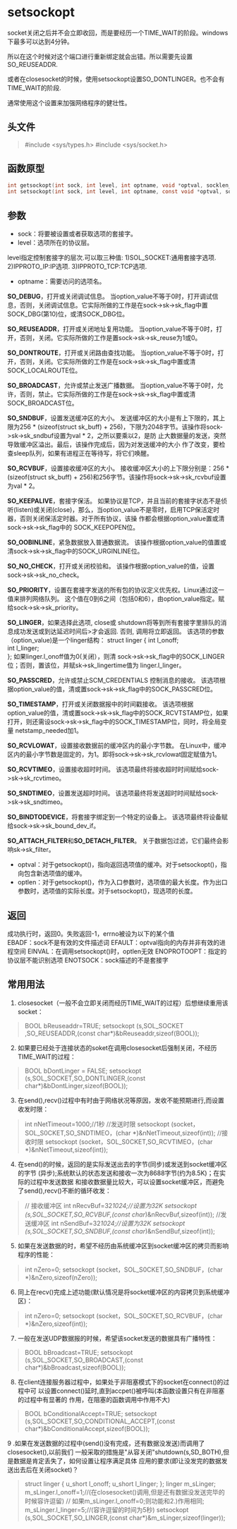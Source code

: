 # setsockopt

socket关闭之后并不会立即收回，而是要经历一个TIME_WAIT的阶段。windows下最多可以达到4分钟。

所以在这个时候对这个端口进行重新绑定就会出错。所以需要先设置 SO_REUSEADDR.

或者在closesocket的时候，使用setsockopt设置SO_DONTLINGER。也不会有TIME_WAIT的阶段.

通常使用这个设置来加强网络程序的健壮性。

## 头文件

> #include <sys/types.h>
> \#include <sys/socket.h>



## 函数原型

```c
int getsockopt(int sock, int level, int optname, void *optval, socklen_t *optlen);
int setsockopt(int sock, int level, int optname, const void *optval, socklen_t optlen);
```



## 参数 

* sock：将要被设置或者获取选项的套接字。
* level：选项所在的协议层。

level指定控制套接字的层次.可以取三种值:
1)SOL_SOCKET:通用套接字选项.
2)IPPROTO_IP:IP选项.
3)IPPROTO_TCP:TCP选项.　

* optname：需要访问的选项名。

**SO_DEBUG**，打开或关闭调试信息。
    当option_value不等于0时，打开调试信息，否则，关闭调试信息。它实际所做的工作是在sock->sk->sk_flag中置 SOCK_DBG(第10)位，或清SOCK_DBG位。

**SO_REUSEADDR**，打开或关闭地址复用功能。
    当option_value不等于0时，打开，否则，关闭。它实际所做的工作是置sock->sk->sk_reuse为1或0。

**SO_DONTROUTE**，打开或关闭路由查找功能。
    当option_value不等于0时，打开，否则，关闭。它实际所做的工作是在sock->sk->sk_flag中置或清SOCK_LOCALROUTE位。

**SO_BROADCAST**，允许或禁止发送广播数据。
    当option_value不等于0时，允许，否则，禁止。它实际所做的工作是在sock->sk->sk_flag中置或清SOCK_BROADCAST位。

 **SO_SNDBUF**，设置发送缓冲区的大小。
    发送缓冲区的大小是有上下限的，其上限为256 * (sizeof(struct sk_buff) + 256)，下限为2048字节。该操作将sock->sk->sk_sndbuf设置为val * 2，之所以要乘以2，是防
止大数据量的发送，突然导致缓冲区溢出。最后，该操作完成后，因为对发送缓冲的大小 作了改变，要检查sleep队列，如果有进程正在等待写，将它们唤醒。

 **SO_RCVBUF**，设置接收缓冲区的大小。
    接收缓冲区大小的上下限分别是：256 * (sizeof(struct sk_buff) + 256)和256字节。该操作将sock->sk->sk_rcvbuf设置为val * 2。

**SO_KEEPALIVE**，套接字保活。
    如果协议是TCP，并且当前的套接字状态不是侦听(listen)或关闭(close)，那么，当option_value不是零时，启用TCP保活定时 器，否则关闭保活定时器。对于所有协议，该操
作都会根据option_value置或清 sock->sk->sk_flag中的 SOCK_KEEPOPEN位。

**SO_OOBINLINE**，紧急数据放入普通数据流。
    该操作根据option_value的值置或清sock->sk->sk_flag中的SOCK_URGINLINE位。

**SO_NO_CHECK**，打开或关闭校验和。
    该操作根据option_value的值，设置sock->sk->sk_no_check。

**SO_PRIORITY**，设置在套接字发送的所有包的协议定义优先权。Linux通过这一值来排列网络队列。
    这个值在0到6之间（包括0和6），由option_value指定。赋给sock->sk->sk_priority。

**SO_LINGER**，如果选择此选项, close或 shutdown将等到所有套接字里排队的消息成功发送或到达延迟时间后>才会返回. 否则, 调用将立即返回。
    该选项的参数（option_value)是一个linger结构：
        struct linger {
            int   l_onoff;   
            int   l_linger;  
        };
如果linger.l_onoff值为0(关闭），则清 sock->sk->sk_flag中的SOCK_LINGER位；否则，置该位，并赋sk->sk_lingertime值为 linger.l_linger。

 **SO_PASSCRED**，允许或禁止SCM_CREDENTIALS 控制消息的接收。
    该选项根据option_value的值，清或置sock->sk->sk_flag中的SOCK_PASSCRED位。

**SO_TIMESTAMP**，打开或关闭数据报中的时间戳接收。
    该选项根据option_value的值，清或置sock->sk->sk_flag中的SOCK_RCVTSTAMP位，如果打开，则还需设sock->sk->sk_flag中的SOCK_TIMESTAMP位，同时，将全局变量
netstamp_needed加1。

 **SO_RCVLOWAT**，设置接收数据前的缓冲区内的最小字节数。
    在Linux中，缓冲区内的最小字节数是固定的，为1。即将sock->sk->sk_rcvlowat固定赋值为1。

**SO_RCVTIMEO**，设置接收超时时间。
    该选项最终将接收超时时间赋给sock->sk->sk_rcvtimeo。

**SO_SNDTIMEO**，设置发送超时时间。
    该选项最终将发送超时时间赋给sock->sk->sk_sndtimeo。

 **SO_BINDTODEVICE**，将套接字绑定到一个特定的设备上。
    该选项最终将设备赋给sock->sk->sk_bound_dev_if。

**SO_ATTACH_FILTER**和**SO_DETACH_FILTER**。
    关于数据包过滤，它们最终会影响sk->sk_filter。

* optval：对于getsockopt()，指向返回选项值的缓冲。对于setsockopt()，指向包含新选项值的缓冲。
* optlen：对于getsockopt()，作为入口参数时，选项值的最大长度。作为出口参数时，选项值的实际长度。对于setsockopt()，现选项的长度。



## 返回 


成功执行时，返回0。失败返回-1，errno被设为以下的某个值  
EBADF：sock不是有效的文件描述词
EFAULT：optval指向的内存并非有效的进程空间
EINVAL：在调用setsockopt()时，optlen无效
ENOPROTOOPT：指定的协议层不能识别选项
ENOTSOCK：sock描述的不是套接字



## 常用用法

1. closesocket（一般不会立即关闭而经历TIME_WAIT的过程）后想继续重用该socket：

  > BOOL bReuseaddr=TRUE;
  > setsockopt (s,SOL_SOCKET ,SO_REUSEADDR,(const char*)&bReuseaddr,sizeof(BOOL));


2. 如果要已经处于连接状态的soket在调用closesocket后强制关闭，不经历
  TIME_WAIT的过程：

  > BOOL bDontLinger = FALSE;
  > setsockopt (s,SOL_SOCKET,SO_DONTLINGER,(const char*)&bDontLinger,sizeof(BOOL));


3. 在send(),recv()过程中有时由于网络状况等原因，发收不能预期进行,而设置收发时限：

  > int nNetTimeout=1000;//1秒
  > //发送时限
  > setsockopt (socket，SOL_S0CKET,SO_SNDTIMEO，(char *)&nNetTimeout,sizeof(int));
  > //接收时限
  > setsockopt (socket，SOL_S0CKET,SO_RCVTIMEO，(char *)&nNetTimeout,sizeof(int));


4. 在send()的时候，返回的是实际发送出去的字节(同步)或发送到socket缓冲区的字节
  (异步);系统默认的状态发送和接收一次为8688字节(约为8.5K)；在实际的过程中发送数据
  和接收数据量比较大，可以设置socket缓冲区，而避免了send(),recv()不断的循环收发：

  > // 接收缓冲区
  > int nRecvBuf=32*1024;//设置为32K
  > setsockopt (s,SOL_SOCKET,SO_RCVBUF,(const char*)&nRecvBuf,sizeof(int));
  > //发送缓冲区
  > int nSendBuf=32*1024;//设置为32K
  > setsockopt (s,SOL_SOCKET,SO_SNDBUF,(const char*)&nSendBuf,sizeof(int));


5. 如果在发送数据的时，希望不经历由系统缓冲区到socket缓冲区的拷贝而影响
  程序的性能：

  > int nZero=0;
  > setsockopt (socket，SOL_S0CKET,SO_SNDBUF，(char *)&nZero,sizeof(nZero));


6. 同上在recv()完成上述功能(默认情况是将socket缓冲区的内容拷贝到系统缓冲区)：

  > int nZero=0;
  > setsockopt (socket，SOL_S0CKET,SO_RCVBUF，(char *)&nZero,sizeof(int));


7. 一般在发送UDP数据报的时候，希望该socket发送的数据具有广播特性：

  > BOOL bBroadcast=TRUE;
  > setsockopt (s,SOL_SOCKET,SO_BROADCAST,(const char*)&bBroadcast,sizeof(BOOL));


8. 在client连接服务器过程中，如果处于非阻塞模式下的socket在connect()的过程中可
  以设置connect()延时,直到accpet()被呼叫(本函数设置只有在非阻塞的过程中有显著的
  作用，在阻塞的函数调用中作用不大)

  > BOOL bConditionalAccept=TRUE;
  > setsockopt (s,SOL_SOCKET,SO_CONDITIONAL_ACCEPT,(const char*)&bConditionalAccept,sizeof(BOOL));

9 .如果在发送数据的过程中(send()没有完成，还有数据没发送)而调用了closesocket(),以前我们
一般采取的措施是"从容关闭"shutdown(s,SD_BOTH),但是数据是肯定丢失了，如何设置让程序满足具体
应用的要求(即让没发完的数据发送出去后在关闭socket)？

> struct linger {
> u_short l_onoff;
> u_short l_linger;
> };
> linger m_sLinger;
> m_sLinger.l_onoff=1;//(在closesocket()调用,但是还有数据没发送完毕的时候容许逗留)
> // 如果m_sLinger.l_onoff=0;则功能和2.)作用相同;
> m_sLinger.l_linger=5;//(容许逗留的时间为5秒)
> setsockopt (s,SOL_SOCKET,SO_LINGER,(const char*)&m_sLinger,sizeof(linger));

